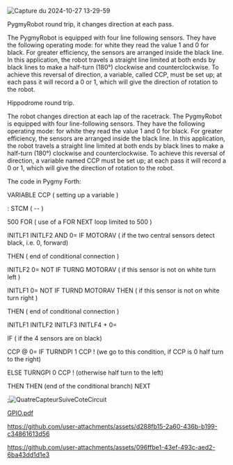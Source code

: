 
![Capture du 2024-10-27 13-29-59](https://github.com/user-attachments/assets/0979873f-cc47-4ed7-bb14-5a71dd0c5b63)


PygmyRobot round trip, it changes direction at each pass.

The PygmyRobot is equipped with four line following sensors. They have the following operating mode: for white they read the value 1 and 0 for black. For greater efficiency, the sensors are arranged inside the black line. In this application, the robot travels a straight line limited at both ends by black lines to make a half-turn (180°) clockwise and counterclockwise. To achieve this reversal of direction, a variable, called CCP, must be set up; at each pass it will record a 0 or 1, which will give the direction of rotation to the robot.

Hippodrome round trip.

The robot changes direction at each lap of the racetrack.
The PygmyRobot is equipped with four line-following sensors. They have the following operating mode: for white they read the value 1 and 0 for black. For greater efficiency, the sensors are arranged inside the black line. In this application, the robot travels a straight line limited at both ends by black lines to make a half-turn (180°) clockwise and counterclockwise. To achieve this reversal of direction, a variable named CCP must be set up; at each pass it will record a 0 or 1, which will give the direction of rotation to the robot.

The code in Pygmy Forth:

VARIABLE CCP ( setting up a variable )

: STCM ( -- )

500 FOR ( use of a FOR NEXT loop limited to 500 )

INITLF1 INITLF2 AND 0= IF MOTORAV ( if the two central sensors detect black, i.e. 0, forward)

THEN ( end of conditional connection )

INITLF2 0= NOT IF TURNG MOTORAV ( if this sensor is not on white turn left )

INITLF1 0= NOT IF TURND MOTORAV THEN ( if this sensor is not on white turn right )

THEN ( end of conditional connection )

INITLF1 INITLF2 INITLF3 INITLF4 + 0=

IF ( if the 4 sensors are on black)

CCP @ 0= IF TURNDPI 1 CCP ! (we go to this condition, if CCP is 0 half turn to the right)

ELSE TURNGPI 0 CCP ! (otherwise half turn to the left)

THEN THEN (end of the conditional branch)
NEXT

;![QuatreCapteurSuiveCoteCircuit](https://github.com/user-attachments/assets/741c5867-5506-43ec-8074-e568392f5999)

[GPIO.pdf](https://github.com/user-attachments/files/17533583/GPIO.pdf)



https://github.com/user-attachments/assets/d288fb15-2a60-436b-b199-c34861613d56



https://github.com/user-attachments/assets/096ffbe1-43ef-493c-aed2-6ba43dd1d1e3



